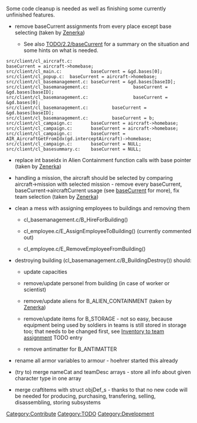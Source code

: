 Some code cleanup is needed as well as finishing some currently
unfinished features.

- remove baseCurrent assignments from every place except base selecting
  (taken by [Zenerka](User:Zenerka "wikilink"))

  - See also [TODO/2.2/baseCurrent](TODO/2.2/baseCurrent "wikilink") for
    a summary on the situation and some hints on what is needed.

<!-- -->

    src/client/cl_aircraft.c:                                                       baseCurrent = aircraft->homebase;
    src/client/cl_main.c:           baseCurrent = &gd.bases[0];
    src/client/cl_popup.c:  baseCurrent = aircraft->homebase;
    src/client/cl_basemanagement.c: baseCurrent = &gd.bases[baseID];
    src/client/cl_basemanagement.c:                 baseCurrent = &gd.bases[baseID];
    src/client/cl_basemanagement.c:                 baseCurrent = &gd.bases[0];
    src/client/cl_basemanagement.c:         baseCurrent = &gd.bases[baseID];
    src/client/cl_basemanagement.c:         baseCurrent = b;
    src/client/cl_campaign.c:       baseCurrent = aircraft->homebase;
    src/client/cl_campaign.c:       baseCurrent = aircraft->homebase;
    src/client/cl_campaign.c:       baseCurrent = AIR_AircraftGetFromIdx(gd.interceptAircraft)->homebase;
    src/client/cl_campaign.c:       baseCurrent = NULL;
    src/client/cl_basesummary.c:    baseCurrent = NULL;

- replace int baseidx in Alien Containment function calls with base
  pointer (taken by [Zenerka](User:Zenerka "wikilink"))

- handling a mission, the aircraft should be selected by comparing
  aircraft-\>mission with selected mission - remove every baseCurrent,
  baseCurrent-\>aircraftCurrent usage (see
  [baseCurrent](TODO/2.2/baseCurrent "wikilink") for more), fix team
  selection (taken by [Zenerka](User:Zenerka "wikilink"))

- clean a mess with assigning employees to buildings and removing them

  - cl_basemanagement.c/B_HireForBuilding()

  - cl_employee.c/E_AssignEmployeeToBuilding() (currently commented out)

  - cl_employee.c/E_RemoveEmployeeFromBuilding()

- destroying building (cl_basemanagement.c/B_BuildingDestroy()) should:

  - update capacities

  - remove/update personel from building (in case of worker or
    scientist)

  - remove/update aliens for B_ALIEN_CONTAINMENT (taken by
    [Zenerka](User:Zenerka "wikilink"))

  - remove/update items for B_STORAGE - not so easy, because equipment
    being used by soldiers in teams is still stored in storage too; that
    needs to be changed first, see [Inventory to team
    assignment](TODO/2.2#Inventory_to_team_assignment "wikilink") TODO
    entry

  - remove antimatter for B_ANTIMATTER

- rename all armor variables to armour - hoehrer started this already

- (try to) merge nameCat and teamDesc arrays - store all info about
  given character type in one array

- merge craftitems with struct objDef_s - thanks to that no new code
  will be needed for producing, purchasing, transfering, selling,
  disassembling, storing subsystems

[Category:Contribute](Category:Contribute "wikilink")
[Category:TODO](Category:TODO "wikilink")
[Category:Development](Category:Development "wikilink")
